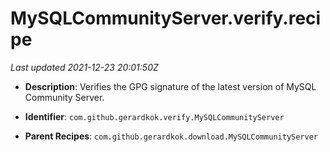 # MySQLCommunityServer.verify.recipe

_Last updated 2021-12-23 20:01:50Z_

- **Description**: Verifies the GPG signature of the latest version of MySQL Community Server.

- **Identifier**: `com.github.gerardkok.verify.MySQLCommunityServer`

- **Parent Recipes**: `com.github.gerardkok.download.MySQLCommunityServer`
